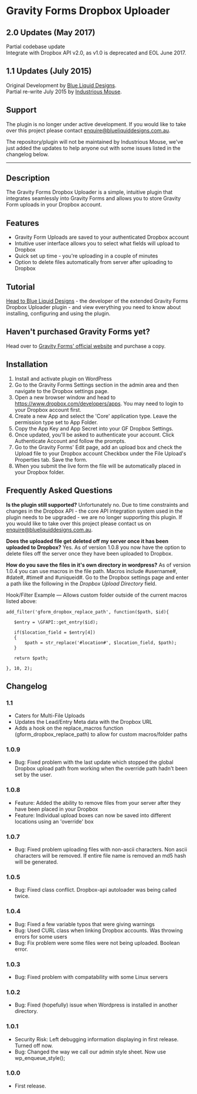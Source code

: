 # Gravity Forms Dropbox Uploader #

## 2.0 Updates (May 2017) ##

Partial codebase update   
Integrate with Dropbox API v2.0, as v1.0 is deprecated and EOL June 2017.

## 1.1 Updates (July 2015) ##

Original Development by [Blue Liquid Designs](http://www.blueliquiddesigns.com.au).  
Partial re-write July 2015 by [Industrious Mouse](http://www.industriousmouse.co.uk).

## Support ##

The plugin is no longer under active development. If you would like to take over this project please contact enquire@blueliquiddesigns.com.au.
  
The repository/plugin will not be maintained by Industrious Mouse, we've just added the updates to help anyone out with some issues listed in the changelog below.

* * *

## Description ##
The Gravity Forms Dropbox Uploader is a simple, intuitive plugin that integrates seamlessly into Gravity Forms and allows you to store Gravity Form uploads in your Dropbox account.

## Features ##
*    Gravity Form Uploads are saved to your authenticated Dropbox account
*    Intuitive user interface allows you to select what fields will upload to Dropbox
*    Quick set up time - you're uploading in a couple of minutes
*    Option to delete files automatically from server after uploading to Dropbox

## Tutorial ##
[Head to Blue Liquid Designs](http://www.blueliquiddesigns.com.au/index.php/gravity-forms-dropbox-uploader/) - the developer of the extended Gravity Forms Dropbox Uploader plugin - and view everything you need to know about installing, configuring and using the plugin.

## Haven't purchased Gravity Forms yet? ##
Head over to [Gravity Forms' official website](https://www.e-junkie.com/ecom/gb.php?cl#54585&c#ib&aff#235154) and purchase a copy.

## Installation ##

1. Install and activate plugin on WordPress
2. Go to the Gravity Forms Settings section in the admin area and then navigate to the Dropbox settings page.
3. Open a new browser window and head to https://www.dropbox.com/developers/apps. You may need to login to your Dropbox account first.
4. Create a new App and select the 'Core' application type. Leave the permission type set to App Folder.
5. Copy the App Key and App Secret into your GF Dropbox Settings.
6. Once updated, you'll be asked to authenticate your account. Click Authenticate Account and follow the prompts.
7. Go to the Gravity Forms' Edit page, add an upload box and check the Upload file to your Dropbox account Checkbox under the File Upload's Properties tab. Save the form.
8. When you submit the live form the file will be automatically placed in your Dropbox folder.

## Frequently Asked Questions ##

**Is the plugin still supported?**
Unfortunately no. Due to time constraints and changes in the Dropbox API - the core API integration system used in the plugin needs to be upgraded - we are no longer supporting this plugin. If you would like to take over this project please contact us on enquire@blueliquiddesigns.com.au.

**Does the uploaded file get deleted off my server once it has been uploaded to Dropbox?**
Yes. As of version 1.0.8 you now have the option to delete files off the server once they have been uploaded to Dropbox.

**How do you save the files in it's own directory in wordpress?**
As of version 1.0.4 you can use macros in the file path. Macros include #username#, #date#, #time# and #uniqueid#. Go to the Dropbox settings page and enter a path like the following in the *Dropbox Upload Directory* field.  

Hook/Filter Example — Allows custom folder outside of the current macros listed above:
 
	add_filter('gform_dropbox_replace_path', function($path, $id){
	
	   $entry = \GFAPI::get_entry($id);
	
	   if($location_field = $entry[4])
	   {
	       $path = str_replace('#location#', $location_field, $path);
	   }
	
	   return $path;
	
	}, 10, 2);

## Changelog ##

### 1.1 ###

*    Caters for Multi-File Uploads
*    Updates the Lead/Entry Meta data with the Dropbox URL
*    Adds a hook on the replace_macros function (gform_dropbox_replace_path) to allow for custom macros/folder paths

### 1.0.9 ###
* Bug: Fixed problem with the last update which stopped the global Dropbox upload path from working when the override path hadn't been set by the user.

### 1.0.8 ###
* Feature: Added the ability to remove files from your server after they have been placed in your Dropbox
* Feature: Individual upload boxes can now be saved into different locations using an 'override' box

### 1.0.7 ###
* Bug: Fixed problem uploading files with non-ascii characters. Non ascii characters will be removed. If entire file name is removed an md5 hash will be generated. 

### 1.0.5 ###
* Bug: Fixed class conflict. Dropbox-api autoloader was being called twice.

### 1.0.4 ###
* Bug: Fixed a few variable typos that were giving warnings
* Bug: Used CURL class when linking Dropbox accounts. Was throwing errors for some users
* Bug: Fix problem were some files were not being uploaded. Boolean error.

### 1.0.3 ###
* Bug: Fixed problem with compatability with some Linux servers

### 1.0.2 ###
* Bug: Fixed (hopefully) issue when Wordpress is installed in another directory. 

### 1.0.1 ###
* Security Risk: Left debugging information displaying in first release. Turned off now.
* Bug: Changed the way we call our admin style sheet. Now use wp_enqueue_style();

### 1.0.0 ###
* First release. 
